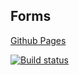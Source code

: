 ## Forms

[Github Pages](https:/goldboy1001.github.io/ahj-form/ "Link")

[![Build status](https://ci.appveyor.com/api/projects/status/mge9xmuvofbx8oe1?svg=true)](https://ci.appveyor.com/project/GoldBoy1001/ahj-form)

